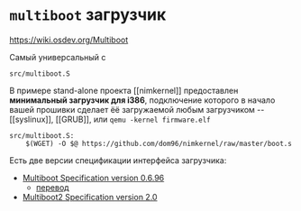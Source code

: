 # `multiboot` загрузчик

https://wiki.osdev.org/Multiboot

Самый универсальный с

`src/multiboot.S`

В примере stand-alone проекта [[nimkernel]] предоставлен **минимальный загрузчик для i386**, подключение которого в начало вашей прошивки сделает ёё загружаемой любым загрузчиком -- [[syslinux]], [[GRUB]], или `qemu -kernel firmware.elf`

```make
src/multiboot.S:
	$(WGET) -O $@ https://github.com/dom96/nimkernel/raw/master/boot.s
```

Есть две версии спецификации интерфейса загрузчика:
* [Multiboot Specification version 0.6.96](https://www.gnu.org/software/grub/manual/multiboot/multiboot.html)
  * [перевод](http://gownos.blogspot.com/2011/10/multiboot-specification.html)
* [Multiboot2 Specification version 2.0](https://www.gnu.org/software/grub/manual/multiboot2/multiboot.html)